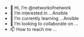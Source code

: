 - 👋 Hi, I’m @networkofnetwork
- 👀 I’m interested in ...Ansible
- 🌱 I’m currently learning ...Ansible
- 💞️ I’m looking to collaborate on ...
- 📫 How to reach me ...

<!---
rovan21almeida/rovan21almeida is a ✨ special ✨ repository because its `README.md` (this file) appears on your GitHub profile.
You can click the Preview link to take a look at your changes.
--->
